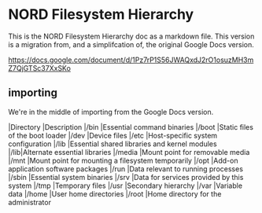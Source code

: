 # NORD Filesystem Hierarchy

This is the NORD Filesystem Hierarchy doc as a markdown file.
This version is a migration from, and a simplifcation of, the original Google Docs version.

https://docs.google.com/document/d/1Pz7rP1S56JWAQxdJ2rO1osuzMH3mZ7QjGTSc37XxSKo


## importing

We're in the middle of importing from the Google Docs version.




|Directory |Description
|/bin      |Essential command binaries
|/boot     |Static files of the boot loader
|/dev      |Device files
|/etc      |Host-specific system configuration
|/lib      |Essential shared libraries and kernel modules
|/lib<qual>|Alternate essential libraries
|/media    |Mount point for removable media
|/mnt      |Mount point for mounting a filesystem temporarily
|/opt      |Add-on application software packages
|/run      |Data relevant to running processes
|/sbin     |Essential system binaries
|/srv      |Data for services provided by this system
|/tmp      |Temporary files
|/usr      |Secondary hierarchy
|/var      |Variable data
|/home     |User home directories
|/root     |Home directory for the administrator





